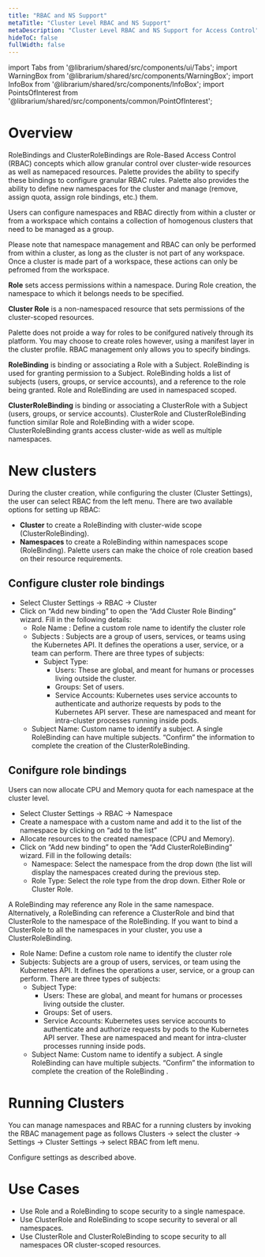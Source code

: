```yaml
---
title: "RBAC and NS Support"
metaTitle: "Cluster Level RBAC and NS Support"
metaDescription: "Cluster Level RBAC and NS Support for Access Control"
hideToC: false
fullWidth: false
---
```


import Tabs from '@librarium/shared/src/components/ui/Tabs';
import WarningBox from '@librarium/shared/src/components/WarningBox';
import InfoBox from '@librarium/shared/src/components/InfoBox';
import PointsOfInterest from '@librarium/shared/src/components/common/PointOfInterest';

# Overview

RoleBindings and ClusterRoleBindings are Role-Based Access Control (RBAC) concepts which allow granular control over cluster-wide resources as well as namepaced resources. Palette provides the ability to specify these bindings to configure granular RBAC rules. Palette also provides the ability to define new namespaces for the cluster and manage (remove, assign quota, assign role bindings, etc.) them.

Users can configure namespaces and RBAC directly from within a cluster or from a workspace which contains a collection of homogenous clusters that need to be managed as a group.

<InfoBox>
Please note that namespace management and RBAC can only be performed from within a cluster, as long as the cluster is not part of any workspace. Once a cluster is made part of a workspace, these actions can only be pefromed from the workspace.
</InfoBox>

**Role** sets access permissions within a namespace. During Role creation, the namespace to which it belongs needs to be specified.

**Cluster Role** is a non-namespaced resource that sets permissions of the cluster-scoped resources.

<InfoBox>
Palette does not proide a way for roles to be conifgured natively through its platform. You may choose to create roles however, using a manifest layer in the cluster profile. RBAC management only allows you to specify bindings.
</InfoBox>

**RoleBinding** is binding or associating a Role with a Subject. RoleBinding is used for granting permission to a Subject. RoleBinding holds a list of subjects (users, groups, or service accounts), and a reference to the role being granted. Role and RoleBinding are used in namespaced scoped.

**ClusterRoleBinding** is binding or associating a ClusterRole with a Subject (users, groups, or service accounts). ClusterRole and ClusterRoleBinding function similar Role and RoleBinding with a wider scope. ClusterRoleBinding grants access cluster-wide as well as multiple namespaces.

# New clusters

During the cluster creation, while configuring the cluster (Cluster Settings), the user can select RBAC from the left menu. There are two available options for setting up RBAC:

* **Cluster** to create a RoleBinding with cluster-wide scope (ClusterRoleBinding).
* **Namespaces** to create a RoleBinding within namespaces scope (RoleBinding).
Palette users can make the choice of role creation based on their resource requirements.

## Configure cluster role bindings

* Select Cluster Settings -> RBAC -> Cluster
* Click on “Add new binding” to open the “Add Cluster Role Binding” wizard. Fill in the following details:
  * Role Name : Define a custom role name to identify the cluster role
  * Subjects : Subjects are a group of users, services, or teams using the Kubernetes API. It defines the operations a user, service, or a team can perform. There are three types of subjects:
    * Subject Type:
      * Users: These are global, and meant for humans or processes living outside the cluster.
      * Groups: Set of users.
      * Service Accounts: Kubernetes uses service accounts to authenticate and authorize requests by pods to the Kubernetes API server. These are namespaced and meant for intra-cluster processes running inside pods.
  * Subject Name: Custom name to identify a subject.
A single RoleBinding can have multiple subjects.
“Confirm” the information to complete the creation of the ClusterRoleBinding.

## Conifgure role bindings

Users can now allocate CPU and Memory quota for each namespace at the cluster level.

* Select Cluster Settings -> RBAC -> Namespace
* Create a namespace with a custom name and add it to the list of the namespace by clicking on “add to the list”
* Allocate resources to the created namespace (CPU and Memory).
* Click on “Add new binding” to open the “Add ClusterRoleBinding” wizard. Fill in the following details:
  * Namespace: Select the namespace from the drop down (the list will display the namespaces created during the previous step.
  * Role Type: Select the role type from the drop down. Either Role or Cluster Role.

<InfoBox>
A RoleBinding may reference any Role in the same namespace. Alternatively, a RoleBinding can reference a ClusterRole and bind that ClusterRole to the namespace of the RoleBinding. If you want to bind a ClusterRole to all the namespaces in your cluster, you use a ClusterRoleBinding.
</InfoBox>

* Role Name: Define a custom role name to identify the cluster role
* Subjects: Subjects are a group of users, services, or team using the Kubernetes API. It defines the operations a user, service, or a group can perform. There are three types of subjects:
  * Subject Type:
    * Users: These are global, and meant for humans or processes living outside the cluster.
    * Groups: Set of users.
    * Service Accounts: Kubernetes uses service accounts to authenticate and authorize requests by pods to the Kubernetes API server. These are namespaced and meant for intra-cluster processes running inside pods.
  * Subject Name: Custom name to identify a subject.
A single RoleBinding can have multiple subjects. “Confirm” the information to complete the creation of the RoleBinding .

# Running Clusters

You can manage namespaces and RBAC for a running clusters by invoking the RBAC management page as follows
Clusters -> select the cluster -> Settings -> Cluster Settings -> select RBAC from left menu.

Configure settings as described above.

# Use Cases

* Use Role and a RoleBinding to scope security to a single namespace.
* Use ClusterRole and RoleBinding to scope security to several or all namespaces.
* Use ClusterRole and ClusterRoleBinding to scope security to all namespaces OR cluster-scoped resources.
